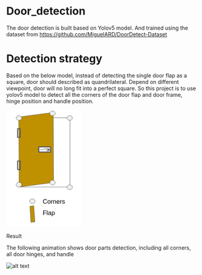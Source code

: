# Door_detection
The door detection is built based on Yolov5 model. And trained using the dataset from https://github.com/MiguelARD/DoorDetect-Dataset

# Detection strategy

Based on the below model, instead of detecting the single door flap as a square, door should described as quandrilateral. Depend on different viewpoint, door will no long fit into a perfect square. So this project is to use yolov5 model to detect all the corners of the door flap and door frame, hinge position and handle position.

![alt text](resource/door_model.png)

Result

The following animation shows door parts detection, including all corners, all door hinges, and handle 

![alt text](resource/reference.gif)
